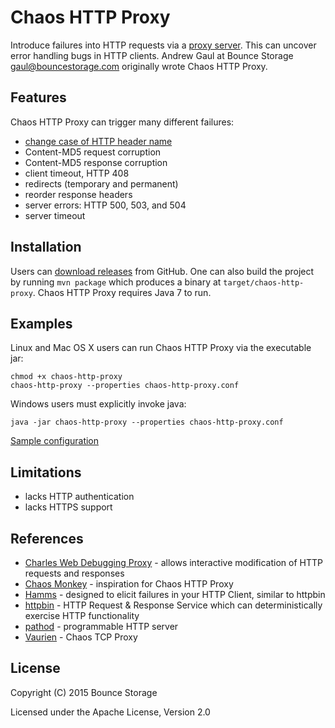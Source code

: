 Chaos HTTP Proxy
================
Introduce failures into HTTP requests via a
[proxy server](http://en.wikipedia.org/wiki/Proxy_server).
This can uncover error handling bugs in HTTP clients.
Andrew Gaul at Bounce Storage <gaul@bouncestorage.com> originally wrote
Chaos HTTP Proxy.

Features
--------
Chaos HTTP Proxy can trigger many different failures:

* [change case of HTTP header name](http://stackoverflow.com/questions/5258977/are-http-headers-case-sensitive)
* Content-MD5 request corruption
* Content-MD5 response corruption
* client timeout, HTTP 408
* redirects (temporary and permanent)
* reorder response headers
* server errors: HTTP 500, 503, and 504
* server timeout

Installation
------------
Users can
[download releases](https://github.com/bouncestorage/chaos-http-proxy/releases)
from GitHub.
One can also build the project by running `mvn package` which produces a
binary at `target/chaos-http-proxy`.
Chaos HTTP Proxy requires Java 7 to run.

Examples
--------
Linux and Mac OS X users can run Chaos HTTP Proxy via the executable jar:

```
chmod +x chaos-http-proxy
chaos-http-proxy --properties chaos-http-proxy.conf
```

Windows users must explicitly invoke java:

```
java -jar chaos-http-proxy --properties chaos-http-proxy.conf
```

[Sample configuration](https://github.com/bouncestorage/chaos-http-proxy/blob/master/src/main/resources/chaos-http-proxy.conf)

Limitations
-----------
* lacks HTTP authentication
* lacks HTTPS support

References
----------
* [Charles Web Debugging Proxy](http://www.charlesproxy.com/) - allows interactive modification of HTTP requests and responses
* [Chaos Monkey](https://github.com/Netflix/SimianArmy) - inspiration for Chaos HTTP Proxy
* [Hamms](https://github.com/kevinburke/hamms) - designed to elicit failures in your HTTP Client, similar to httpbin
* [httpbin](http://httpbin.org/) - HTTP Request & Response Service which can deterministically exercise HTTP functionality
* [pathod](http://pathod.net/docs/pathod) - programmable HTTP server
* [Vaurien](https://github.com/mozilla-services/vaurien) - Chaos TCP Proxy

License
-------
Copyright (C) 2015 Bounce Storage

Licensed under the Apache License, Version 2.0
